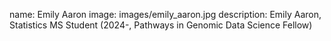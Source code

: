 name: Emily Aaron
image: images/emily_aaron.jpg
description: Emily Aaron, Statistics MS Student (2024-, Pathways in Genomic Data Science Fellow)
